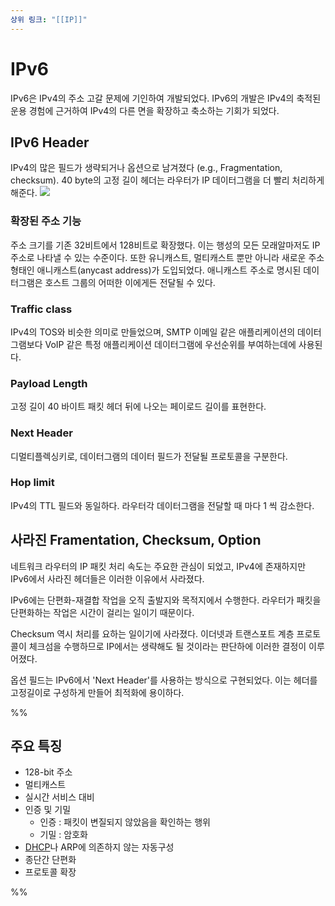 ```yaml
---
상위 링크: "[[IP]]"
---
```

# IPv6
IPv6은 IPv4의 주소 고갈 문제에 기인하여 개발되었다. IPv6의 개발은 IPv4의 축적된 운용 경험에 근거하여 IPv4의 다른 면을 확장하고 축소하는 기회가 되었다.

## IPv6 Header
IPv4의 많은 필드가 생략되거나 옵션으로 남겨졌다 (e.g., Fragmentation, checksum). 40 byte의 고정 길이 헤더는 라우터가 IP 데이터그램을 더 빨리 처리하게 해준다.
![](https://i.imgur.com/uFdIcwl.png)

### 확장된 주소 기능
주소 크기를 기존 32비트에서 128비트로 확장했다. 이는 행성의 모든 모래알마저도 IP주소로 나타낼 수 있는 수준이다. 또한 유니캐스트, 멀티캐스트 뿐만 아니라 새로운 주소 형태인 애니캐스트(anycast address)가 도입되었다. 애니캐스트 주소로 명시된 데이터그램은 호스트 그룹의 어떠한 이에게든 전달될 수 있다.

### Traffic class
IPv4의 TOS와 비슷한 의미로 만들었으며, SMTP 이메일 같은 애플리케이션의 데이터그램보다 VoIP 같은 특정 애플리케이션 데이터그램에 우선순위를 부여하는데에 사용된다.

### Payload Length
고정 길이 40 바이트 패킷 헤더 뒤에 나오는 페이로드 길이를 표현한다.

### Next Header
디멀티플렉싱키로, 데이터그램의 데이터 필드가 전달될 프로토콜을 구분한다.

### Hop limit
IPv4의 TTL 필드와 동일하다. 라우터각 데이터그램을 전달할 때 마다 1 씩 감소한다.


## 사라진 Framentation, Checksum, Option
네트워크 라우터의 IP 패킷 처리 속도는 주요한 관심이 되었고, IPv4에 존재하지만 IPv6에서 사라진 헤더들은 이러한 이유에서 사라졌다.

IPv6에는 단편화-재결합 작업을 오직 출발지와 목적지에서 수행한다. 라우터가 패킷을 단편화하는 작업은 시간이 걸리는 일이기 때문이다.

Checksum 역시 처리를 요하는 일이기에 사라졌다. 이더넷과 트랜스포트 계층 프로토콜이 체크섬을 수행하므로 IP에서는 생략해도 될 것이라는 판단하에 이러한 결정이 이루어졌다.

옵션 필드는 IPv6에서 'Next Header'를 사용하는 방식으로 구현되었다. 이는 헤더를 고정길이로 구성하게 만들어 최적화에 용이하다.





%% 
## 주요 특징
* 128-bit 주소
* 멀티캐스트
* 실시간 서비스 대비
* 인증 및 기밀
	* 인증 : 패킷이 변질되지 않았음을 확인하는 행위
	* 기밀  : 암호화
* [DHCP](DHCP.md)나 ARP에 의존하지 않는 자동구성
* 종단간 단편화
* 프로토콜 확장


 %%